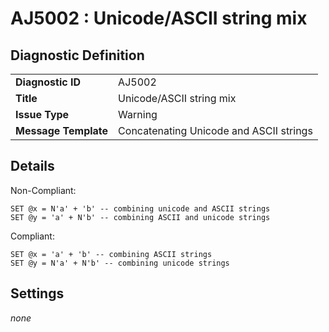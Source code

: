# AJ5002 : Unicode/ASCII string mix

## Diagnostic Definition

<table>
  <tr>
    <td class="header"><b>Diagnostic ID</b></td>
    <td>AJ5002</td>
  </tr>
  <tr>
    <td class="header"><b>Title</b></td>
    <td>Unicode/ASCII string mix</td>
  </tr>
  <tr>
    <td class="header"><b>Issue Type</b></td>
    <td>Warning</td>
  </tr>
  <tr>
    <td class="header"><b>Message Template</b></td>
    <td>Concatenating Unicode and ASCII strings</td>
  </tr>
  
</table>

## Details

Non-Compliant:

```tsql
SET @x = N'a' + 'b' -- combining unicode and ASCII strings
SET @y = 'a' + N'b' -- combining ASCII and unicode strings
```

Compliant:

```tsql
SET @x = 'a' + 'b' -- combining ASCII strings
SET @y = N'a' + N'b' -- combining unicode strings
```


## Settings

*none*

